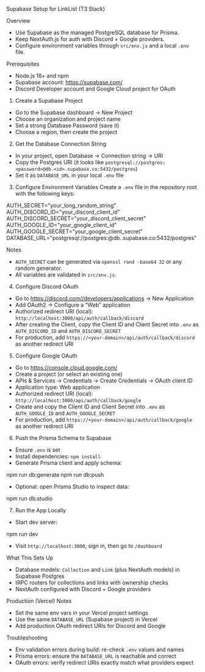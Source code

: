 Supabase Setup for LinkList (T3 Stack)

Overview
- Use Supabase as the managed PostgreSQL database for Prisma.
- Keep NextAuth.js for auth with Discord + Google providers.
- Configure environment variables through `src/env.js` and a local `.env` file.

Prerequisites
- Node.js 18+ and npm
- Supabase account: https://supabase.com/
- Discord Developer account and Google Cloud project for OAuth

1) Create a Supabase Project
- Go to the Supabase dashboard → New Project
- Choose an organization and project name
- Set a strong Database Password (save it)
- Choose a region, then create the project

2) Get the Database Connection String
- In your project, open Database → Connection string → URI
- Copy the Postgres URI (it looks like `postgresql://postgres:<password>@db.<id>.supabase.co:5432/postgres`)
- Set it as `DATABASE_URL` in your local `.env` file

3) Configure Environment Variables
Create a `.env` file in the repository root with the following keys:

AUTH_SECRET="your_long_random_string"
AUTH_DISCORD_ID="your_discord_client_id"
AUTH_DISCORD_SECRET="your_discord_client_secret"
AUTH_GOOGLE_ID="your_google_client_id"
AUTH_GOOGLE_SECRET="your_google_client_secret"
DATABASE_URL="postgresql://postgres:<password>@db.<id>.supabase.co:5432/postgres"

Notes
- `AUTH_SECRET` can be generated via `openssl rand -base64 32` or any random generator.
- All variables are validated in `src/env.js`.

4) Configure Discord OAuth
- Go to https://discord.com//developers/applications → New Application
- Add OAuth2 → Configure a “Web” application
- Authorized redirect URI (local): `http://localhost:3000/api/auth/callback/discord`
- After creating the Client, copy the Client ID and Client Secret into `.env` as `AUTH_DISCORD_ID` and `AUTH_DISCORD_SECRET`
- For production, add `https://<your-domain>/api/auth/callback/discord` as another redirect URI

5) Configure Google OAuth
- Go to https://console.cloud.google.com/
- Create a project (or select an existing one)
- APIs & Services → Credentials → Create Credentials → OAuth client ID
- Application type: Web application
- Authorized redirect URI (local): `http://localhost:3000/api/auth/callback/google`
- Create and copy the Client ID and Client Secret into `.env` as `AUTH_GOOGLE_ID` and `AUTH_GOOGLE_SECRET`
- For production, add `https://<your-domain>/api/auth/callback/google` as another redirect URI

6) Push the Prisma Schema to Supabase
- Ensure `.env` is set
- Install dependencies: `npm install`
- Generate Prisma client and apply schema:

npm run db:generate
npm run db:push

- Optional: open Prisma Studio to inspect data:

npm run db:studio

7) Run the App Locally
- Start dev server:

npm run dev

- Visit `http://localhost:3000`, sign in, then go to `/dashboard`

What This Sets Up
- Database models: `Collection` and `Link` (plus NextAuth models) in Supabase Postgres
- tRPC routers for collections and links with ownership checks
- NextAuth configured with Discord + Google providers

Production (Vercel) Notes
- Set the same env vars in your Vercel project settings
- Use the same `DATABASE_URL` (Supabase project) in Vercel
- Add production OAuth redirect URIs for Discord and Google

Troubleshooting
- Env validation errors during build: re-check `.env` values and names
- Prisma errors: ensure the `DATABASE_URL` is reachable and correct
- OAuth errors: verify redirect URIs exactly match what providers expect

